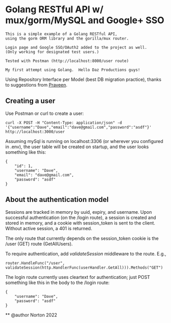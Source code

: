 # Golang RESTful API w/ mux/gorm/MySQL and Google+ SSO

```
This is a simple example of a Golang RESTful API,
using the gorm ORM library and the gorilla/mux router.

Login page and Google SSO/OAuth2 added to the project as well.
(Only working for designated test users.)

Tested with Postman (http://localhost:8000/user route)

My first attempt using Golang.  Hello Daz Productions guys!
```

Using Repository Interface per Model (best DB migration practice),
thanks to suggestions from [Praveen](https://techinscribed.com/different-approaches-to-pass-database-connection-into-controllers-in-golang/).

## Creating a user

Use Postman or curl to create a user:
```
curl -X POST -H "Content-Type: application/json" -d '{"username":"Dave","email":"dave@gmail.com","password":"asdf"}' http://localhost:3000/user
```

Assuming mySql is running on localhost:3306 (or wherever you configured in .env), the user table will be created on startup, and the user looks something like this:

```
{
    "id": 1,
    "username": "Dave",
    "email": "dave@gmail.com",
    "password": "asdf"
}
```

## About the authentication model

Sessions are tracked in memory by uuid, expiry, and username.
Upon successful authentication (on the /login route), a session 
is created and stored in memory, and a cookie with session_token
is sent to the client.  Without active session, a 401 is returned.

The only route that currently depends on the session_token cookie 
is the /user (GET) route (GetAllUsers).

To require authentication, add *validateSession* middleware to the route.  E.g.,

```
router.HandleFunc("/user", validateSession(http.HandlerFunc(userHandler.GetAll))).Methods("GET")
```

The login route currently uses cleartext for authentication;
just POST something like this in the body to the /login route:

```
{
	"username": "Dave",
	"password": "asdf"
}
```

** @author Norton 2022